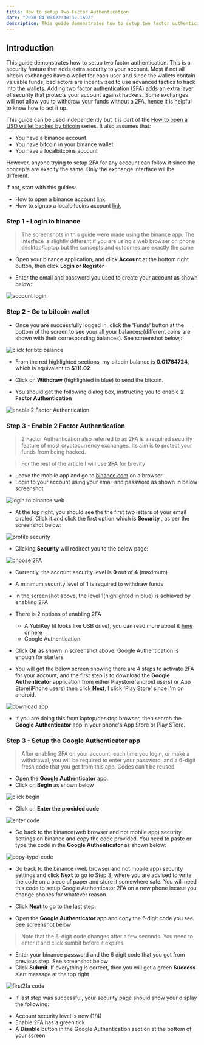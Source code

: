 ```yaml
---
title: How to setup Two-Factor Authentication
date: "2020-04-03T22:40:32.169Z"
description: This guide demonstrates how to setup two factor authentication. This is a security feature that adds extra security to your account. Most bitcoin exchanges have a wallet for each user and since the wallets contain valuable funds, bad actors are incentivized to use advanced tactics to hack into the wallets. Adding two factor authentication (2FA) adds an extra layer of security that protects your account against hackers. 
---
```


## Introduction

This guide demonstrates how to setup two factor authentication. This is a security feature that adds extra security to your account. Most if not all bitcoin exchanges have a wallet for each user and since the wallets contain valuable funds, bad actors are incentivized to use advanced tactics to hack into the wallets. Adding two factor authentication (2FA) adds an extra layer of security that protects your account against hackers. Some exchanges will not allow you to withdraw your funds without a 2FA, hence it is helpful to know how to set it up.

This guide can be used independently but it is part of the [How to open a USD wallet backed by bitcoin](/virtualusd-wallet) series. It also assumes that:

-    You have a binance account
-    You have bitcoin in your binance wallet
-    You have a localbitcoins account

However, anyone trying to setup 2FA for any account can follow it since the concepts are exaclty the same. Only the exchange interface wil lbe different.


If not, start with this guides: 
- How to open a binance account [link](/signup-binance)
- How to signup a localbitcoins account [link](/signup-lbc)


### Step 1 - Login to binance 

> The screenshots in this guide were made using the binance app. The interface is slightly different if you are using a web browser on phone desktop/laptop but the concepts and outcomes are exactly the same

- Open your binance application, and click **Account** at the bottom right button, then click **Login or Register**

- Enter the email and password you used to create your account as shown below:

![account login](./account-login1.jpg)


### Step 2 - Go to bitcoin wallet

- Once you are successfully logged in, click the 'Funds' button at the bottom of the screen to see your all your balances;(different coins are shown with their corresponding balances). See screenshot below,:

![click for btc balance](./walletbalances.jpg)

- From the red highlighted sections, my bitcoin balance is **0.01764724**, which is equivalent to **$111.02**

- Click on **Withdraw** (highlighted in blue) to send the bitcoin. 
- You should get the following dialog box, instructing you to enable **2 Factor Authentication**

![enable 2 Factor Authentication](./2fa-prompt1.jpg)



### Step 3 - Enable 2 Factor Authentication

> 2 Factor Authentication also referred to as 2FA is a required security feature of most cryptocurrency exchanges. Its aim is to protect your funds from being hacked.

> For the rest of the article I will use **2FA** for brevity

- Leave the mobile app and go to [binance.com](/https://www.binance.com/en) on a browser
- Login to your account using your email and password as shown in below screenshot

![login to binance web](./login-web.jpg)

- At the top right, you should see the the first two letters of your email circled. Click it and click the first option which is **Security** , as per the screenshot below:

![profile security](./profile-security.jpg)

- Clicking **Security** will redirect you to the below page:

![choose 2FA](./choose-2fa.jpg)

- Currently, the account security level is **0** out of **4** (maximum)
- A minimum security level of 1 is required to withdraw funds
- In the screenshot above, the level 1(highlighted in blue) is achieved by enabling 2FA
- There is 2 options of enabling 2FA
   + A YubiKey (it looks like  USB drive), you can read more about it [here](/https://en.wikipedia.org/wiki/YubiKey) or [here](/https://www.wired.com/story/how-to-use-a-yubikey/)
   + Google Authentication
- Click **On** as shown in screenshot above. Google Authentication is enough for starters

- You will get the below screen showing there are 4 steps to activate 2FA for your account, and the first step is to download the **Google Authenticator** application from either Playstore(android users) or App Store(iPhone users) then click **Next**, I click 'Play Store' since I'm on android.

![download app](./playstore1.jpg)

- If you are doing this from laptop/desktop browser, then search the **Google Authenticator** app in your phone's App Store or Play STore. 


### Step 3 - Setup the Google Authenticator app
> After enabling 2FA on your account, each time you login, or make a withdrawal, you will be required to enter your password, and a 6-digit fresh code that you get from this app. Codes can't be reused

- Open the **Google Authenticator** app. 
- Click on **Begin** as shown below

![click begin](./begin3.jpg)

- Click on **Enter the provided code**

![enter code](./enter-code3.jpg)

- Go back to the binance(web browser and not mobile app) security settings on binance and copy the code provided. You need to paste or type the code in the **Google Authenticator** as shown below: 

![copy-type-code](./copy-type-code1.jpg)

- Go back to the binance (web browser and not mobile app) security settings and click **Next** to go to Step 3, where you are advised to write the code on a piece of paper and store it somewhere safe. You will need this code to setup Google Authenticator 2FA on a new phone incase you change phones for whatever reason.

- Click **Next** to go to the last step. 
- Open the **Google Authenticator** app and copy the 6 digit code you see. See screenshot below 
>Note that the 6-digit code changes after a few seconds. You need to enter it and click sumbit before it expires
- Enter your binance password and the 6 digit code that you got from previous step. See screenshot below
- Click **Submit**. If everything is correct, then you will get a green **Success** alert message at the top right

![first2fa code](./first2facode.jpg)

- If last step was successful, your security page should show your display the following:
+ Account security level is now (1/4) 
+ Enable 2FA has a green tick
+ A **Disable** button in the Google Authentication section at the bottom of your screen














